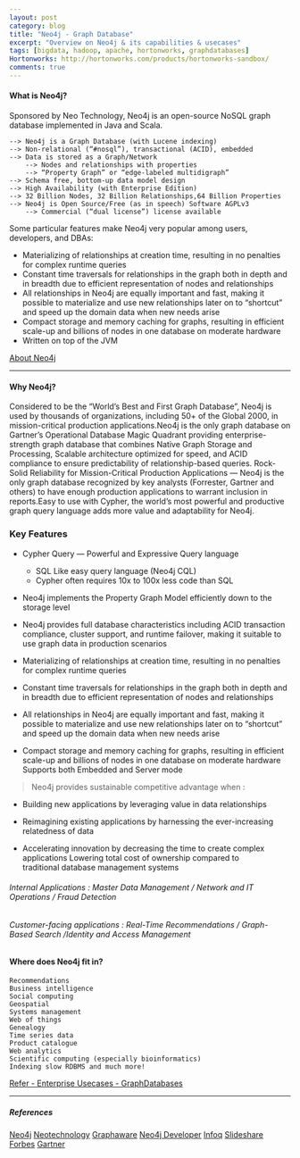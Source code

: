 ```yaml
---
layout: post
category: blog
title: "Neo4j - Graph Database"
excerpt: "Overview on Neo4j & its capabilities & usecases"
tags: [bigdata, hadoop, apache, hortonworks, graphdatabases]
Hortonworks: http://hortonworks.com/products/hortonworks-sandbox/
comments: true
---
```


#### What is Neo4j?
Sponsored by Neo Technology, Neo4j is an open-source NoSQL graph database implemented in Java and Scala.

    --> Neo4j is a Graph Database (with Lucene indexing)
    --> Non-relational (“#nosql”), transactional (ACID), embedded
    --> Data is stored as a Graph/Network 
        --> Nodes and relationships with properties 
        --> “Property Graph” or “edge-labeled multidigraph”
    --> Schema free, bottom-up data model design
    --> High Availability (with Enterprise Edition)
    --> 32 Billion Nodes, 32 Billion Relationships,64 Billion Properties
    --> Neo4j is Open Source/Free (as in speech) Software AGPLv3 
        --> Commercial (“dual license”) license available


Some particular features make Neo4j very popular among users, developers, and DBAs:

+ Materializing of relationships at creation time, resulting in no penalties for complex runtime queries
+ Constant time traversals for relationships in the graph both in depth and in breadth due to efficient representation of nodes and relationships
+ All relationships in Neo4j are equally important and fast, making it possible to materialize and use new relationships later on to “shortcut” and speed up the domain data when new needs arise
+ Compact storage and memory caching for graphs, resulting in efficient scale-up and billions of nodes in one database on moderate hardware
+ Written on top of the JVM


[About Neo4j](http://neo4j.com/developer/graph-database/#_what_is_neo4j)

---

#### Why Neo4j?

Considered to be the “World’s Best and First Graph Database”, Neo4j is used by thousands of organizations, including 50+ of the Global 2000, in mission-critical production applications.Neo4j is the only graph database on Gartner’s Operational Database Magic Quadrant providing enterprise-strength graph database that combines Native Graph Storage and Processing, Scalable architecture optimized for speed, and ACID compliance to ensure predictability of relationship-based queries.
Rock-Solid Reliability for Mission-Critical Production Applications — Neo4j is the only graph database recognized by key analysts (Forrester, Gartner and others) to have enough production applications to warrant inclusion in reports.Easy to use with Cypher, the world’s most powerful and productive graph query language adds more value and adaptability for Neo4j.

### Key Features

+ Cypher Query — Powerful and Expressive Query language 
    * SQL Like easy query language (Neo4j CQL)
    * Cypher often requires 10x to 100x less code than SQL

+ Neo4j implements the Property Graph Model efficiently down to the storage level

+ Neo4j provides full database characteristics including ACID transaction compliance, cluster support, and runtime failover, making it suitable to use graph data in production scenarios

+ Materializing of relationships at creation time, resulting in no penalties for complex runtime queries

+ Constant time traversals for relationships in the graph both in depth and in breadth due to efficient representation of nodes and relationships

+ All relationships in Neo4j are equally important and fast, making it possible to materialize and use new relationships later on to “shortcut” and speed up the domain data when new needs arise

+ Compact storage and memory caching for graphs, resulting in efficient scale-up and billions of nodes in one database on moderate hardware
Supports both Embedded and Server mode

> Neo4j provides sustainable competitive advantage when : 

+ Building new applications by leveraging value in data relationships

+ Reimagining existing applications by harnessing the ever-increasing relatedness of data

+ Accelerating innovation by decreasing the time to create complex applications
Lowering total cost of ownership compared to traditional database management systems

###### _Internal Applications : Master Data Management / Network and IT Operations / Fraud Detection_

###### _Customer-facing applications : Real-Time Recommendations / Graph-Based Search /Identity and Access Management_

#### Where does Neo4j fit in?

    Recommendations
    Business intelligence
    Social computing
    Geospatial
    Systems management
    Web of things
    Genealogy
    Time series data
    Product catalogue
    Web analytics
    Scientific computing (especially bioinformatics)
    Indexing slow RDBMS and much more!

[Refer - Enterprise Usecases - GraphDatabases](/blog/Graph-Databases/Enterprise-Usecases-Graph-Databases)

---

##### References 

[Neo4j](http://neo4j.com/)
[Neotechnology](http://info.neotechnology.com/rs/neotechnology)
[Graphaware](http://graphaware.com/)
[Neo4j Developer](http://neo4j.com/developer/)
[Infoq](http://www.infoq.com/research)
[Slideshare](http://www.slideshare.net)
[Forbes](http://www.forbes.com/)
[Gartner](http://www.gartner.com/doc/2610218)










